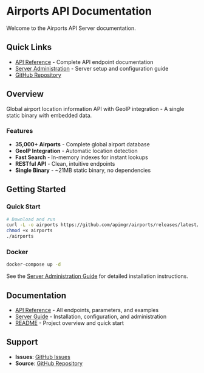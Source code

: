 # Airports API Documentation

Welcome to the Airports API Server documentation.

## Quick Links

- [API Reference](API.md) - Complete API endpoint documentation
- [Server Administration](SERVER.md) - Server setup and configuration guide
- [GitHub Repository](https://github.com/apimgr/airports)

## Overview

Global airport location information API with GeoIP integration - A single static binary with embedded data.

### Features

- **35,000+ Airports** - Complete global airport database
- **GeoIP Integration** - Automatic location detection
- **Fast Search** - In-memory indexes for instant lookups
- **RESTful API** - Clean, intuitive endpoints
- **Single Binary** - ~21MB static binary, no dependencies

## Getting Started

### Quick Start

```bash
# Download and run
curl -L -o airports https://github.com/apimgr/airports/releases/latest/download/airports-linux-amd64
chmod +x airports
./airports
```

### Docker

```bash
docker-compose up -d
```

See the [Server Administration Guide](SERVER.md) for detailed installation instructions.

## Documentation

- [API Reference](API.md) - All endpoints, parameters, and examples
- [Server Guide](SERVER.md) - Installation, configuration, and administration
- [README](../README.md) - Project overview and quick start

## Support

- **Issues**: [GitHub Issues](https://github.com/apimgr/airports/issues)
- **Source**: [GitHub Repository](https://github.com/apimgr/airports)
